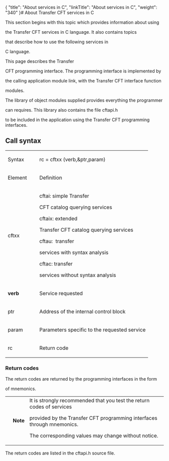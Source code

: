 {
    "title": "About services in C",
    "linkTitle": "About services in C",
    "weight": "340"
}# <span id="Using_CFT_services_in_C__Start_here"></span>About Transfer CFT services in C



This section begins with this topic which provides information about using

the <span>Transfer CFT</span> services in C language. It also contains topics

that describe how to use the following services in

C language.



This page describes the Transfer

CFT programming interface. The programming interface is implemented by

the calling application module link, with the <span>Transfer CFT</span> interface function

modules.



The library of object modules supplied provides everything the programmer

can requires. This library also contains the file cftapi.h

to be included in the application using the <span>Transfer CFT</span> programming interfaces.



## <span id="Call_Syntax"></span>Call syntax



<table data-cellspacing="0" width="90%">
<colgroup>
<col/>
<col/>
</colgroup>
<tbody>
<tr data-valign="top">
<td width="22.133%"><p>Syntax</p></td>
<td width="77.867%"><p>rc = cftxx (verb,&amp;ptr,param)</p></td>
</tr>
<tr data-valign="top">
<td data-bgcolor="#C0C0C0" width="22.133%"><p>Element</p></td>
<td data-bgcolor="#C0C0C0" width="77.867%"><p>Definition</p></td>
</tr>
<tr data-valign="top">
<td width="22.133%"><p>cftxx</p></td>
<td width="77.867%"><p><span>cftai</span>: simple Transfer

CFT catalog querying services</p>
<p><span>cftaix</span>: extended

<span>Transfer CFT</span> catalog querying services</p>
<p><span>cftau</span>:  transfer

services with syntax analysis</p>
<p><span>cftac</span>: transfer

services without syntax analysis</p></td>
</tr>
<tr data-valign="top">
<td width="22.133%"><p><strong><span>verb</span></strong></p></td>
<td width="77.867%"><p>Service requested</p></td>
</tr>
<tr data-valign="top">
<td width="22.133%"><p>ptr</p></td>
<td width="77.867%"><p>Address of the internal control block</p></td>
</tr>
<tr data-valign="top">
<td width="22.133%"><p>param</p></td>
<td width="77.867%"><p>Parameters specific to the requested service</p></td>
</tr>
<tr>
<td><p>rc</p></td>
<td><p>Return code</p></td>
</tr>
</tbody>
</table>



### Return codes



The return codes are returned by the programming interfaces in the form

of mnemonics.



<table data-cellpadding="0" data-cellspacing="0">
<tbody>
<tr>
<td data-valign="top"></td>
<td data-valign="top"><span><strong>Note</strong></span></td>
<td data-mc-autonum="&lt;b&gt;Note&lt;/b&gt;" data-valign="top">It is strongly recommended that you test the return codes of services

provided by the <span>Transfer CFT</span> programming interfaces through mnemonics.

The corresponding values may change without notice.</td>
</tr>
</tbody>
</table>



The return codes are listed in the cftapi.h source file.

